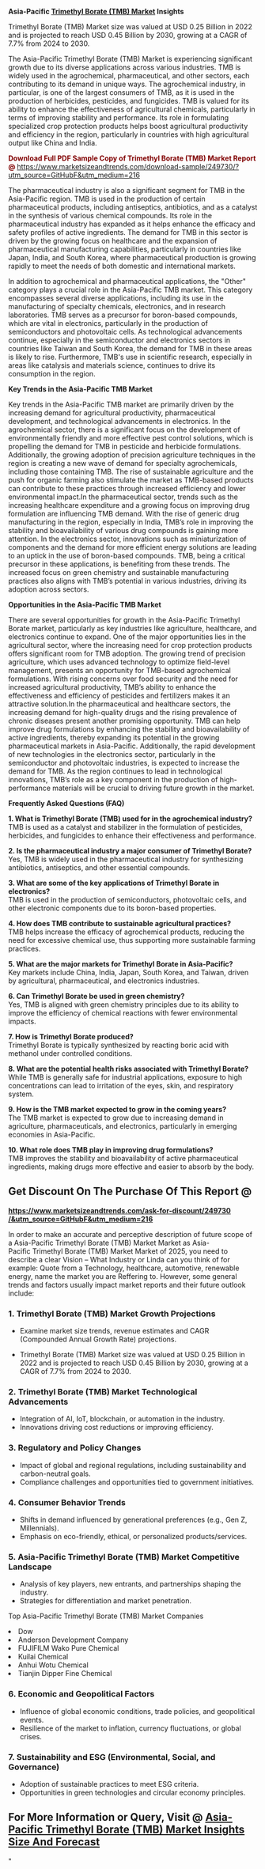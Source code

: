 <p><strong>Asia-Pacific&nbsp;<a href=""https://www.marketsizeandtrends.com/download-sample/249730/&amp;utm_source=GitHubF&amp;utm_medium=216"">Trimethyl Borate (TMB) Market</a> Insights</strong></p><p>Trimethyl Borate (TMB) Market size was valued at USD 0.25 Billion in 2022 and is projected to reach USD 0.45 Billion by 2030, growing at a CAGR of 7.7% from 2024 to 2030.</p><p><p>The Asia-Pacific Trimethyl Borate (TMB) Market is experiencing significant growth due to its diverse applications across various industries. TMB is widely used in the agrochemical, pharmaceutical, and other sectors, each contributing to its demand in unique ways. The agrochemical industry, in particular, is one of the largest consumers of TMB, as it is used in the production of herbicides, pesticides, and fungicides. TMB is valued for its ability to enhance the effectiveness of agricultural chemicals, particularly in terms of improving stability and performance. Its role in formulating specialized crop protection products helps boost agricultural productivity and efficiency in the region, particularly in countries with high agricultural output like China and India. <p><strong><span style="color: #800000;">Download Full PDF Sample Copy of Trimethyl Borate (TMB) Market Report @</span>&nbsp;</strong><a href="https://www.marketsizeandtrends.com/download-sample/249730/?utm_source=GitHubF&amp;utm_medium=216" target="_blank">https://www.marketsizeandtrends.com/download-sample/249730/?utm_source=GitHubF&amp;utm_medium=216</a></p></p><p>The pharmaceutical industry is also a significant segment for TMB in the Asia-Pacific region. TMB is used in the production of certain pharmaceutical products, including antiseptics, antibiotics, and as a catalyst in the synthesis of various chemical compounds. Its role in the pharmaceutical industry has expanded as it helps enhance the efficacy and safety profiles of active ingredients. The demand for TMB in this sector is driven by the growing focus on healthcare and the expansion of pharmaceutical manufacturing capabilities, particularly in countries like Japan, India, and South Korea, where pharmaceutical production is growing rapidly to meet the needs of both domestic and international markets.</p><p>In addition to agrochemical and pharmaceutical applications, the "Other" category plays a crucial role in the Asia-Pacific TMB market. This category encompasses several diverse applications, including its use in the manufacturing of specialty chemicals, electronics, and in research laboratories. TMB serves as a precursor for boron-based compounds, which are vital in electronics, particularly in the production of semiconductors and photovoltaic cells. As technological advancements continue, especially in the semiconductor and electronics sectors in countries like Taiwan and South Korea, the demand for TMB in these areas is likely to rise. Furthermore, TMB's use in scientific research, especially in areas like catalysis and materials science, continues to drive its consumption in the region.</p><p><strong>Key Trends in the Asia-Pacific TMB Market</strong></p><p>Key trends in the Asia-Pacific TMB market are primarily driven by the increasing demand for agricultural productivity, pharmaceutical development, and technological advancements in electronics. In the agrochemical sector, there is a significant focus on the development of environmentally friendly and more effective pest control solutions, which is propelling the demand for TMB in pesticide and herbicide formulations. Additionally, the growing adoption of precision agriculture techniques in the region is creating a new wave of demand for specialty agrochemicals, including those containing TMB. The rise of sustainable agriculture and the push for organic farming also stimulate the market as TMB-based products can contribute to these practices through increased efficiency and lower environmental impact.In the pharmaceutical sector, trends such as the increasing healthcare expenditure and a growing focus on improving drug formulation are influencing TMB demand. With the rise of generic drug manufacturing in the region, especially in India, TMB’s role in improving the stability and bioavailability of various drug compounds is gaining more attention. In the electronics sector, innovations such as miniaturization of components and the demand for more efficient energy solutions are leading to an uptick in the use of boron-based compounds. TMB, being a critical precursor in these applications, is benefiting from these trends. The increased focus on green chemistry and sustainable manufacturing practices also aligns with TMB’s potential in various industries, driving its adoption across sectors.</p><p><strong>Opportunities in the Asia-Pacific TMB Market</strong></p><p>There are several opportunities for growth in the Asia-Pacific Trimethyl Borate market, particularly as key industries like agriculture, healthcare, and electronics continue to expand. One of the major opportunities lies in the agricultural sector, where the increasing need for crop protection products offers significant room for TMB adoption. The growing trend of precision agriculture, which uses advanced technology to optimize field-level management, presents an opportunity for TMB-based agrochemical formulations. With rising concerns over food security and the need for increased agricultural productivity, TMB’s ability to enhance the effectiveness and efficiency of pesticides and fertilizers makes it an attractive solution.In the pharmaceutical and healthcare sectors, the increasing demand for high-quality drugs and the rising prevalence of chronic diseases present another promising opportunity. TMB can help improve drug formulations by enhancing the stability and bioavailability of active ingredients, thereby expanding its potential in the growing pharmaceutical markets in Asia-Pacific. Additionally, the rapid development of new technologies in the electronics sector, particularly in the semiconductor and photovoltaic industries, is expected to increase the demand for TMB. As the region continues to lead in technological innovations, TMB’s role as a key component in the production of high-performance materials will be crucial to driving future growth in the market.</p><p><strong>Frequently Asked Questions (FAQ)</strong></p><p><strong>1. What is Trimethyl Borate (TMB) used for in the agrochemical industry?</strong><br>TMB is used as a catalyst and stabilizer in the formulation of pesticides, herbicides, and fungicides to enhance their effectiveness and performance.</p><p><strong>2. Is the pharmaceutical industry a major consumer of Trimethyl Borate?</strong><br>Yes, TMB is widely used in the pharmaceutical industry for synthesizing antibiotics, antiseptics, and other essential compounds.</p><p><strong>3. What are some of the key applications of Trimethyl Borate in electronics?</strong><br>TMB is used in the production of semiconductors, photovoltaic cells, and other electronic components due to its boron-based properties.</p><p><strong>4. How does TMB contribute to sustainable agricultural practices?</strong><br>TMB helps increase the efficacy of agrochemical products, reducing the need for excessive chemical use, thus supporting more sustainable farming practices.</p><p><strong>5. What are the major markets for Trimethyl Borate in Asia-Pacific?</strong><br>Key markets include China, India, Japan, South Korea, and Taiwan, driven by agricultural, pharmaceutical, and electronics industries.</p><p><strong>6. Can Trimethyl Borate be used in green chemistry?</strong><br>Yes, TMB is aligned with green chemistry principles due to its ability to improve the efficiency of chemical reactions with fewer environmental impacts.</p><p><strong>7. How is Trimethyl Borate produced?</strong><br>Trimethyl Borate is typically synthesized by reacting boric acid with methanol under controlled conditions.</p><p><strong>8. What are the potential health risks associated with Trimethyl Borate?</strong><br>While TMB is generally safe for industrial applications, exposure to high concentrations can lead to irritation of the eyes, skin, and respiratory system.</p><p><strong>9. How is the TMB market expected to grow in the coming years?</strong><br>The TMB market is expected to grow due to increasing demand in agriculture, pharmaceuticals, and electronics, particularly in emerging economies in Asia-Pacific.</p><p><strong>10. What role does TMB play in improving drug formulations?</strong><br>TMB improves the stability and bioavailability of active pharmaceutical ingredients, making drugs more effective and easier to absorb by the body.</p></p><h2><strong>Get Discount On The Purchase Of This Report @&nbsp;</strong></h2><p><strong><a href=""https://www.marketsizeandtrends.com/ask-for-discount/249730/&amp;utm_source=GitHubF&amp;utm_medium=216"" target=""_blank"">https://www.marketsizeandtrends.com/ask-for-discount/249730<br />/&amp;utm_source=GitHubF&amp;utm_medium=216</a></strong></p><p>In order to make an accurate and perceptive description of future scope of a Asia-Pacific&nbsp;Trimethyl Borate (TMB) Market Market as Asia-Pacific&nbsp;Trimethyl Borate (TMB) Market Market of 2025, you need to describe a clear Vision &ndash; What Industry or Linda can you think of for example: Quote from a Technology, healthcare, automotive, renewable energy, name the market you are Reffering to. However, some general trends and factors usually impact market reports and their future outlook include:</p><h3>1.&nbsp;<strong>Trimethyl Borate (TMB) Market Growth Projections</strong></h3><ul><li>Examine market size trends, revenue estimates and CAGR (Compounded Annual Growth Rate) projections.</li><li><p>Trimethyl Borate (TMB) Market size was valued at USD 0.25 Billion in 2022 and is projected to reach USD 0.45 Billion by 2030, growing at a CAGR of 7.7% from 2024 to 2030.</p></li></ul><h3>2.&nbsp;<strong>Trimethyl Borate (TMB) Market Technological Advancements</strong></h3><ul><li>Integration of AI, IoT, blockchain, or automation in the industry.</li><li>Innovations driving cost reductions or improving efficiency.</li></ul><h3>3.&nbsp;<strong>Regulatory and Policy Changes</strong></h3><ul><li>Impact of global and regional regulations, including sustainability and carbon-neutral goals.</li><li>Compliance challenges and opportunities tied to government initiatives.</li></ul><h3>4.&nbsp;<strong>Consumer Behavior Trends</strong></h3><ul><li>Shifts in demand influenced by generational preferences (e.g., Gen Z, Millennials).</li><li>Emphasis on eco-friendly, ethical, or personalized products/services.</li></ul><h3>5.&nbsp;<strong>Asia-Pacific Trimethyl Borate (TMB) Market Competitive Landscape</strong></h3><ul><li>Analysis of key players, new entrants, and partnerships shaping the industry.</li><li>Strategies for differentiation and market penetration.</li></ul><p data-pm-slice=""1 1 []"">Top Asia-Pacific Trimethyl Borate (TMB) Market Companies</p><div data-test-id=""""><p><li>Dow</li><li> Anderson Development Company</li><li> FUJIFILM Wako Pure Chemical</li><li> Kuilai Chemical</li><li> Anhui Wotu Chemical</li><li> Tianjin Dipper Fine Chemical</li></p></div><h3>6.&nbsp;<strong>Economic and Geopolitical Factors</strong></h3><ul><li>Influence of global economic conditions, trade policies, and geopolitical events.</li><li>Resilience of the market to inflation, currency fluctuations, or global crises.</li></ul><h3>7.&nbsp;<strong>Sustainability and ESG (Environmental, Social, and Governance)</strong></h3><ul><li>Adoption of sustainable practices to meet ESG criteria.</li><li>Opportunities in green technologies and circular economy principles.</li></ul><h2><strong>For More Information or Query, Visit @&nbsp;</strong><a href=""https://www.verifiedmarketreports.com/product/trimethyl-borate-tmb-market/"" target=""_blank"">Asia-Pacific Trimethyl Borate (TMB) Market Insights Size And Forecast</a></h2>"
